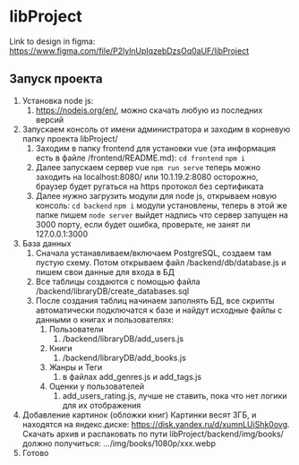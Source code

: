 # libProject
Link to design in figma:
https://www.figma.com/file/P2lylnUpIqzebDzsOq0aUF/libProject
## Запуск проекта
1. Установка node js:
	1. https://nodejs.org/en/, можно скачать любую из последних версий
2. Запускаем консоль от имени администратора и заходим в корневую папку проекта libProject/
	1. Заходим в папку frontend для установки vue (эта информация есть в файле /frontend/README.md):
			`cd frontend`
			`npm i`
	2. Далее запускаем сервер vue
			`npm run serve`
			теперь можно заходить на localhost:8080/ или 10.1.19.2:8080
			осторожно, браузер будет ругаться на https протокол без сертификата
	3. Далее нужно загрузить модули для node js, открываем новую консоль:
			`cd backend`
			`npm i`
			модули установлены, теперь в этой же папке пишем
			`node server`
			выйдет надпись что сервер запущен на 3000 порту, если будет ошибка, проверьте, не занят ли 127.0.0.1:3000
3. База данных
	1. Сначала устанавливаем/включаем PostgreSQL, создаем там пустую схему. Потом открываем файл /backend/db/database.js и пишем свои данные для входа в БД
	2. Все таблицы создаются с помощью файла /backend/libraryDB/create_databases.sql
	3. После создания таблиц начинаем заполнять БД, все скрипты автоматически подключатся к базе и найдут исходные файлы с данными о книгах и пользователях:
		1. Пользователи
			1. /backend/libraryDB/add_users.js
		2. Книги
			1. /backend/libraryDB/add_books.js
		3. Жанры и Теги
			1. в файлах add_genres.js и add_tags.js
		4. Оценки у пользователей
			1. add_users_rating.js, лучше не ставить, пока что нет логики для их отображения
4. Добавление картинок (обложки книг)
		Картинки весят 3ГБ, и находятся на яндекс.диске:
		https://disk.yandex.ru/d/xumnLUiShk0ovg.
			Скачать архив и распаковать по пути
			 libProject/backend/img/books/
			 должно получиться: .../img/books/1080p/xxx.webp
5. Готово

